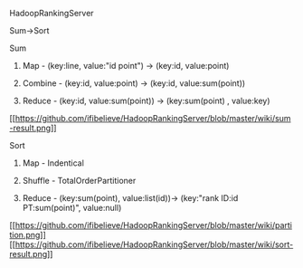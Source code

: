 HadoopRankingServer

Sum->Sort

Sum 

1. Map     - (key:line, value:"id    point") -> (key:id, value:point)

2. Combine - (key:id, value:point) -> (key:id, value:sum(point))

3. Reduce  - (key:id, value:sum(point)) -> (key:sum(point) , value:key)

[[https://github.com/ifibelieve/HadoopRankingServer/blob/master/wiki/sum-result.png]]

Sort

1. Map     - Indentical

2. Shuffle - TotalOrderPartitioner 

3. Reduce  - (key:sum(point), value:list(id))-> (key:"rank    ID:id    PT:sum(point)", value:null)

[[https://github.com/ifibelieve/HadoopRankingServer/blob/master/wiki/partition.png]]
[[https://github.com/ifibelieve/HadoopRankingServer/blob/master/wiki/sort-result.png]]
